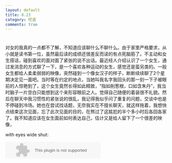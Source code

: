 ```yaml
---
layout: default
title: 8.23
category: 呓语
comments: true
---
```

# 

对女的我真的一点都不了解，不知道应该聊什么不聊什么。由于家里严格要求，从小就是读书第一位，虽然最后读的成绩还很差反而读的有点死脑筋了。不主动和女生搭话，碰到喜欢的面对面了紧张的说不出话。最近经人介绍认识了一个女生，通过发消息的方式聊了一下，是一个喜欢各种运动的女生，感觉还是蛮另类的。一般女生都给人柔柔弱弱的映像，突然碰到一个像女汉子的样子，断断续续聊了2个星期决定见一面吧。当时等在约定的地点，当她叫我名字我回头的那一刻一下子被眼前的人惊艳到了，这个女生竟然长得如此精致，“指如削葱根，口如含朱丹”，我当时脑子一片空白只能想到这个来形容眼前之人。觉得自己随便的着装很不礼貌。然后在聊天中我习惯性的紧张说的很乱，我记得我似乎问了重复的问题，交谈中也是不停碰到冷场。她也在尝试找话题，无奈我实在不擅长聊天，就这样拖着，我想快点结束这次见面，忘了此次见面的目的，在熬过了这尴尬的半个多小时后各回各家了。我不知道应该在女生面前如何表达自己，估计又是给人留下了一个很差的映像，

with eyes wide shut:

<embed src="http://music.163.com/style/swf/widget.swf?sid=16614329&type=2&auto=1&width=278&height=32" width="298" height="52"  allowNetworking="all"></embed>
